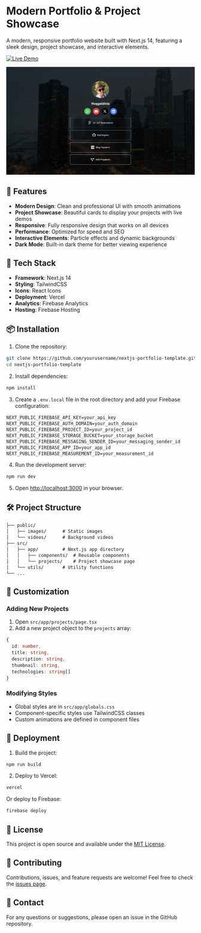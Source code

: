 # Modern Portfolio & Project Showcase

A modern, responsive portfolio website built with Next.js 14, featuring a sleek design, project showcase, and interactive elements.

[![Live Demo](https://img.shields.io/badge/Live%20Demo-Portfolio-blue)](https://portfolio-demo.vercel.app)

![Portfolio Preview](public/images/readme.png)

## 🌟 Features

- **Modern Design**: Clean and professional UI with smooth animations
- **Project Showcase**: Beautiful cards to display your projects with live demos
- **Responsive**: Fully responsive design that works on all devices
- **Performance**: Optimized for speed and SEO
- **Interactive Elements**: Particle effects and dynamic backgrounds
- **Dark Mode**: Built-in dark theme for better viewing experience

## 🚀 Tech Stack

- **Framework**: Next.js 14
- **Styling**: TailwindCSS
- **Icons**: React Icons
- **Deployment**: Vercel
- **Analytics**: Firebase Analytics
- **Hosting**: Firebase Hosting

## 📦 Installation

1. Clone the repository:
```bash
git clone https://github.com/yourusername/nextjs-portfolio-template.git
cd nextjs-portfolio-template
```

2. Install dependencies:
```bash
npm install
```

3. Create a `.env.local` file in the root directory and add your Firebase configuration:
```env
NEXT_PUBLIC_FIREBASE_API_KEY=your_api_key
NEXT_PUBLIC_FIREBASE_AUTH_DOMAIN=your_auth_domain
NEXT_PUBLIC_FIREBASE_PROJECT_ID=your_project_id
NEXT_PUBLIC_FIREBASE_STORAGE_BUCKET=your_storage_bucket
NEXT_PUBLIC_FIREBASE_MESSAGING_SENDER_ID=your_messaging_sender_id
NEXT_PUBLIC_FIREBASE_APP_ID=your_app_id
NEXT_PUBLIC_FIREBASE_MEASUREMENT_ID=your_measurement_id
```

4. Run the development server:
```bash
npm run dev
```

5. Open [http://localhost:3000](http://localhost:3000) in your browser.

## 🛠️ Project Structure

```
├── public/
│   ├── images/      # Static images
│   └── videos/      # Background videos
├── src/
│   ├── app/         # Next.js app directory
│   │   ├── components/  # Reusable components
│   │   └── projects/    # Project showcase page
│   └── utils/       # Utility functions
└── ...
```

## 📝 Customization

### Adding New Projects

1. Open `src/app/projects/page.tsx`
2. Add a new project object to the `projects` array:
```typescript
{
  id: number,
  title: string,
  description: string,
  thumbnail: string,
  technologies: string[]
}
```

### Modifying Styles

- Global styles are in `src/app/globals.css`
- Component-specific styles use TailwindCSS classes
- Custom animations are defined in component files

## 🚀 Deployment

1. Build the project:
```bash
npm run build
```

2. Deploy to Vercel:
```bash
vercel
```

Or deploy to Firebase:
```bash
firebase deploy
```

## 📄 License

This project is open source and available under the [MIT License](LICENSE).

## 🤝 Contributing

Contributions, issues, and feature requests are welcome! Feel free to check the [issues page](https://github.com/yourusername/nextjs-portfolio-template/issues).

## 📧 Contact

For any questions or suggestions, please open an issue in the GitHub repository.
